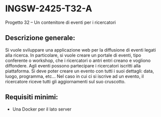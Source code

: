 # INGSW-2425-T32-A
Progetto 32 – Un contenitore di eventi per i ricercatori


## Descrizione generale:
Si vuole sviluppare una applicazione web per la diffusione di eventi legati alla ricerca.
In particolare, si vuole creare un  portale di eventi, tipo conferente o workshop, che i ricercatori o antri entri creano e vogliono diffondere.
Agli eventi possono partecipare i ricercatori iscritti alla piattaforma.
Si deve poter creare un evento con tutti i suoi dettagli: data, luogo, programma, etc…
Nel caso in cui ci si iscrive ad un evento, il ricercatore riceve tutti gli aggiornamenti sul suo cruscotto.


## Requisiti minimi:
- Una Docker per il lato server

